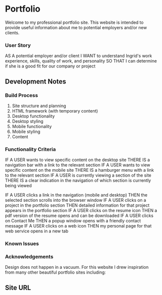 # Portfolio

Welcome to my professional portfolio site. This website is intended to provide useful information about me to potential employers and/or new clients.

### User Story

AS A potential employer and/or client
I WANT to understand Ingrid's work experience, skills, quality of work, and personality
SO THAT I can determine if she is a good fit for our company or project

## Development Notes

### Build Process

1. Site structure and planning
2. HTML framework (with temporary content)
3. Desktop functionality
4. Desktop styling
5. Mobile functionality
6. Mobile styling
7. Content

### Functionality Criteria

IF A USER wants to view specific content on the desktop site
THERE IS a navigation bar with a link to the relevant section
IF A USER wants to view specific content on the mobile site
THERE IS a hamburger menu with a link to the relevant section
IF A USER is currently viewing a section of the site
THERE IS a clear indication in the navigation of which section is currently being viewed

IF A USER clicks a link in the navigation (mobile and desktop)
THEN the selected section scrolls into the browser window
IF A USER clicks on a project in the portfolio section
THEN detailed information for that project appears in the portfolio section
IF A USER clicks on the resume icon
THEN a pdf version of the resume opens and can be downloaded
IF A USER clicks on Contact Me
THEN a popup window opens with a friendly contact message
IF A USER clicks on a web icon
THEN my personal page for that web service opens in a new tab

### Known Issues

### Acknowledgements

Design does not happen in a vacuum. For this website I drew inspiration from many other beautiful portfolio sites including:

## Site URL
